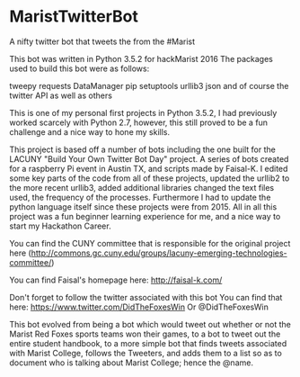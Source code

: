 # MaristTwitterBot
A nifty twitter bot that tweets the from the #Marist

This bot was written in Python 3.5.2 for hackMarist 2016
The packages used to build this bot were as follows: 

tweepy
requests
DataManager
pip
setuptools
urllib3
json
and of course the twitter API
as well as others

This is one of my personal first projects in Python 3.5.2, I had previously worked scarcely with Python 2.7, however, this still proved to be a fun challenge and a nice way to hone my skills.

This project is based off a number of bots including the one built for the LACUNY "Build Your Own Twitter Bot Day" project. A series of bots created for a raspberry Pi event in Austin TX, and scripts made by Faisal-K. I edited some key parts of the code from all of these projects, updated the urllib2 to the more recent urllib3, added additional libraries changed the text files used, the frequency of the processes. Furthermore I had to update the python language itself since these projects were from 2015. All in all this project was a fun beginner learning experience for me, and a nice way to start my Hackathon Career.

You can find the CUNY committee that is responsible for the original project here (http://commons.gc.cuny.edu/groups/lacuny-emerging-technologies-committee/)

You can find Faisal's homepage here:
http://faisal-k.com/

Don't forget to follow the twitter associated with this bot
  You can find that here: https://www.twitter.com/DidTheFoxesWin
        Or @DidTheFoxesWin
        
        
This bot evolved from being a bot which would tweet out whether or not the Marist Red Foxes sports teams won their games, to a bot to tweet out the entire student handbook, to a more simple bot that finds tweets associated with Marist College, follows the Tweeters, and adds them to a list so as to document who is talking about Marist College; hence the @name.
